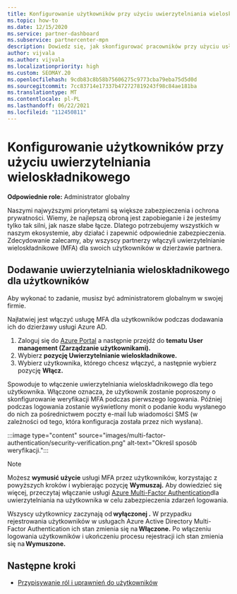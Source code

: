 ```yaml
---
title: Konfigurowanie użytkowników przy użyciu uwierzytelniania wieloskładnikowego
ms.topic: how-to
ms.date: 12/15/2020
ms.service: partner-dashboard
ms.subservice: partnercenter-mpn
description: Dowiedz się, jak skonfigurować pracowników przy użyciu usługi MFA
author: vijvala
ms.author: vijvala
ms.localizationpriority: high
ms.custom: SEOMAY.20
ms.openlocfilehash: 9cdb83c8b58b75606275c9773cba79eba75d5d0d
ms.sourcegitcommit: 7cc83714e17337b472727819243f98c84ae181ba
ms.translationtype: MT
ms.contentlocale: pl-PL
ms.lasthandoff: 06/22/2021
ms.locfileid: "112450811"
---
```

# <a name="set-up-your-users-with-multi-factor-authentication"></a>Konfigurowanie użytkowników przy użyciu uwierzytelniania wieloskładnikowego

**Odpowiednie role:** Administrator globalny

Naszymi najwyższymi priorytetami są większe zabezpieczenia i ochrona prywatności. Wiemy, że najlepszą obroną jest zapobieganie i że jesteśmy tylko tak silni, jak nasze słabe łącze. Dlatego potrzebujemy wszystkich w naszym ekosystemie, aby działać i zapewnić odpowiednie zabezpieczenia. Zdecydowanie zalecamy, aby wszyscy partnerzy włączyli uwierzytelnianie wieloskładnikowe (MFA) dla swoich użytkowników w dzierżawie partnera. 

## <a name="add-multi-factor-authentication-for-your-users"></a>Dodawanie uwierzytelniania wieloskładnikowego dla użytkowników

Aby wykonać to zadanie, musisz być administratorem globalnym w swojej firmie.

Najłatwiej jest włączyć usługę MFA dla użytkowników podczas dodawania ich do dzierżawy usługi Azure AD.

1. Zaloguj się do [Azure Portal](https://portal.azure.com) a następnie przejdź do **tematu User management (Zarządzanie użytkownikami).**
1. Wybierz **pozycję Uwierzytelnianie wieloskładnikowe.**
1. Wybierz użytkownika, którego chcesz włączyć, a następnie wybierz pozycję **Włącz.**

Spowoduje to włączenie uwierzytelniania wieloskładnikowego dla tego użytkownika. Włączone oznacza, że użytkownik zostanie poproszony o skonfigurowanie weryfikacji MFA podczas pierwszego logowania. Później podczas logowania zostanie wyświetlony monit o podanie kodu wysłanego do nich za pośrednictwem poczty e-mail lub wiadomości SMS (w zależności od tego, która konfiguracja została przez nich wysłana).  

:::image type="content" source="images/multi-factor-authentication/security-verification.png" alt-text="Określ sposób weryfikacji.":::

>[!NOTE]
>Możesz **wymusić użycie** usługi MFA przez użytkowników, korzystając z powyższych kroków i wybierając pozycję **Wymuszaj.** Aby dowiedzieć się więcej, przeczytaj włączanie usługi [Azure Multi-Factor Authentication](/azure/active-directory/authentication/howto-mfa-userstates)dla uwierzytelniania na użytkownika w celu zabezpieczenia zdarzeń logowania. 

Wszyscy użytkownicy zaczynają od **wyłączonej .** W przypadku rejestrowania użytkowników w usługach Azure Active Directory Multi-Factor Authentication ich stan zmienia się na **Włączone.** Po włączeniu logowania użytkowników i ukończeniu procesu rejestracji ich stan zmienia się na **Wymuszone.** 

## <a name="next-steps"></a>Następne kroki

- [Przypisywanie ról i uprawnień do użytkowników](permissions-overview.md)